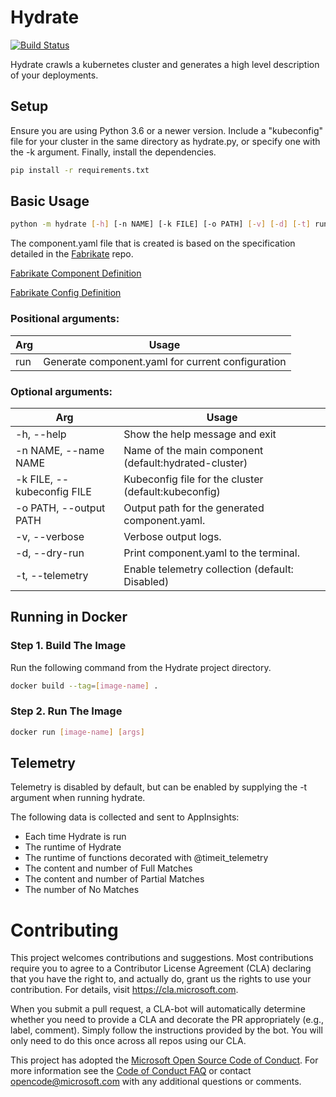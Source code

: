 # Hydrate
[![Build Status](https://dev.azure.com/epicstuff/hydrate/_apis/build/status/microsoft.hydrate?branchName=master)](https://dev.azure.com/epicstuff/hydrate/_build/latest?definitionId=98&branchName=master)

Hydrate crawls a kubernetes cluster and generates a high level description of your deployments.

## Setup
Ensure you are using Python 3.6 or a newer version.
Include a "kubeconfig" file for your cluster in the same directory as hydrate.py,
or specify one with the -k argument.
Finally, install the dependencies.
```bash
pip install -r requirements.txt
```

## Basic Usage
```bash
python -m hydrate [-h] [-n NAME] [-k FILE] [-o PATH] [-v] [-d] [-t] run
```
The component.yaml file that is created is based on the specification detailed in the [Fabrikate](https://github.com/Microsoft/fabrikate "Fabrikate") repo.

[Fabrikate Component Definition](https://github.com/microsoft/fabrikate/blob/master/docs/component.md "Component Definition")

[Fabrikate Config Definition](https://github.com/microsoft/fabrikate/blob/master/docs/config.md "Config Definition")



### Positional arguments:

Arg | Usage
--- | ---
run | Generate component.yaml for current configuration

### Optional arguments:

Arg | Usage
--- | ---
-h, --help | Show the help message and exit
-n NAME, --name NAME | Name of the main component (default:hydrated-cluster)
-k FILE, --kubeconfig FILE | Kubeconfig file for the cluster (default:kubeconfig)
-o PATH, --output PATH | Output path for the generated component.yaml.
-v, --verbose | Verbose output logs.
-d, --dry-run | Print component.yaml to the terminal.
-t, --telemetry | Enable telemetry collection (default: Disabled)

## Running in Docker
### Step 1. Build The Image
Run the following command from the Hydrate project directory.
```bash
docker build --tag=[image-name] .
```
### Step 2. Run The Image
```bash
docker run [image-name] [args]
```

## Telemetry
Telemetry is disabled by default, but can be enabled by supplying the -t argument when running hydrate.

The following data is collected and sent to AppInsights:
- Each time Hydrate is run
- The runtime of Hydrate
- The runtime of functions decorated with @timeit_telemetry
- The content and number of Full Matches
- The content and number of Partial Matches
- The number of No Matches

# Contributing

This project welcomes contributions and suggestions.  Most contributions require you to agree to a
Contributor License Agreement (CLA) declaring that you have the right to, and actually do, grant us
the rights to use your contribution. For details, visit https://cla.microsoft.com.

When you submit a pull request, a CLA-bot will automatically determine whether you need to provide
a CLA and decorate the PR appropriately (e.g., label, comment). Simply follow the instructions
provided by the bot. You will only need to do this once across all repos using our CLA.

This project has adopted the [Microsoft Open Source Code of Conduct](https://opensource.microsoft.com/codeofconduct/).
For more information see the [Code of Conduct FAQ](https://opensource.microsoft.com/codeofconduct/faq/) or
contact [opencode@microsoft.com](mailto:opencode@microsoft.com) with any additional questions or comments.